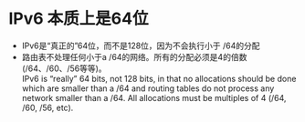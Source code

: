 # IPv6 本质上是64位

* IPv6是“真正的”64位，而不是128位，因为不会执行小于 /64的分配
* 路由表不处理任何小于a /64的网络。所有的分配必须是4的倍数(/64、/60、/56等等)。  
IPv6 is “really” 64 bits, not 128 bits, in that no allocations should be done which are smaller than a /64 and routing tables do not process any network smaller than a /64. All allocations must be multiples of 4 (/64, /60, /56, etc).